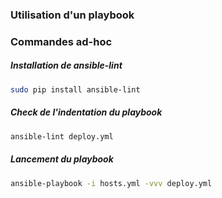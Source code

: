 ### Utilisation d'un playbook

### Commandes ad-hoc
#####  Installation de ansible-lint
```bash
sudo pip install ansible-lint
```

#####  Check de l'indentation du playbook
```bash
ansible-lint deploy.yml
```

#####  Lancement du playbook
```bash
ansible-playbook -i hosts.yml -vvv deploy.yml
```
